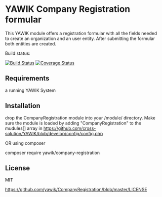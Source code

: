 YAWIK Company Registration formular
===================================

This YAWIK module offers a registration formular with all the fields needed to
create an organization and an user entity. After submitting the formular both
entities are created.

Build status: 

[![Build Status](https://api.travis-ci.org/yawik/CompanyRegistration.svg)](https://travis-ci.org/yawik/CompanyRegistration)
[![Coverage Status](https://coveralls.io/repos/github/yawik/CompanyRegistration/badge.svg?branch=develop)](https://coveralls.io/github/yawik/CompanyRegistration?branch=develop)

Requirements
------------

a running YAWIK System

Installation
------------

drop the CompanyRegistration module into your <YAWIK>/module/ directory. 
Make sure the module is loaded by adding "CompanyRegistration" to the mudules[] 
array in https://github.com/cross-solution/YAWIK/blob/develop/config/config.php

OR using composer

 composer require yawik/company-registration


License
-------

MIT 

https://github.com/yawik/CompanyRegistration/blob/master/LICENSE